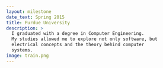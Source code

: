 ```yaml
---
layout: milestone
date_text: Spring 2015
title: Purdue University
description: >
  I graduated with a degree in Computer Engineering.
  My studies allowed me to explore not only software, but
  electrical concepts and the theory behind computer
  systems.
image: train.png
---
```

